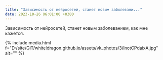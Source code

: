 ```yaml
---
title: "Зависимость от нейросетей, станет новым заболевани..."
date: 2023-10-26 06:01:00 +0300
---
```


Зависимость от нейросетей, станет новым заболеванием, как мне кажется.

{% include media.html f="D:/site/GiT/whiteldragon.github.io/assets/vk_photos/3/InotCPdaixA.jpg" alt="" %}
